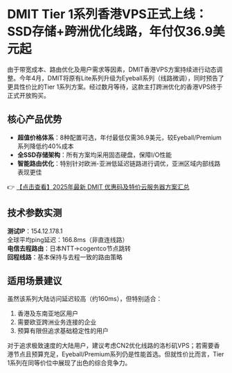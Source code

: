 # DMIT Tier 1系列香港VPS正式上线：SSD存储+跨洲优化线路，年付仅36.9美元起

由于带宽成本、路由优化及用户需求等因素，DMIT香港VPS方案持续进行动态调整。今年4月，DMIT将原有Lite系列升级为Eyeball系列（线路微调），同时预告了更具性价比的Tier 1系列方案。经过数月等待，这款主打跨洲优化的香港VPS终于正式开放购买。

## 核心产品优势
- **超值价格体系**：8种配置可选，年付最低仅需36.9美元，较Eyeball/Premium系列降低约40%成本
- **全SSD存储架构**：所有方案均采用固态硬盘，保障I/O性能
- **智能路由优化**：特别针对欧洲-亚洲低延迟链路进行调优，亚洲区域内部线路表现更佳

👉 [【点击查看】2025年最新 DMIT 优惠码及特价云服务器方案汇总](https://bit.ly/dmit_coupon)

## 技术参数实测
**测试IP**：154.12.178.1  
全球平均ping延迟：166.8ms（非直连线路）  
**电信去程路由**：日本NTT→cogentco节点跳转  
**回程线路**：基本保持与去程一致的路由策略

## 适用场景建议
虽然该系列大陆访问延迟较高（约160ms），但特别适合：
1. 香港及东南亚地区用户
2. 需要欧亚跨洲业务连接的企业
3. 预算有限但追求基础稳定性的用户

对于追求极致速度的大陆用户，建议考虑CN2优化线路的洛杉矶VPS；若需要香港节点且预算充足，Eyeball/Premium系列仍是性能首选。但就性价比而言，Tier 1系列在同等价位中展现了出色的综合竞争力。